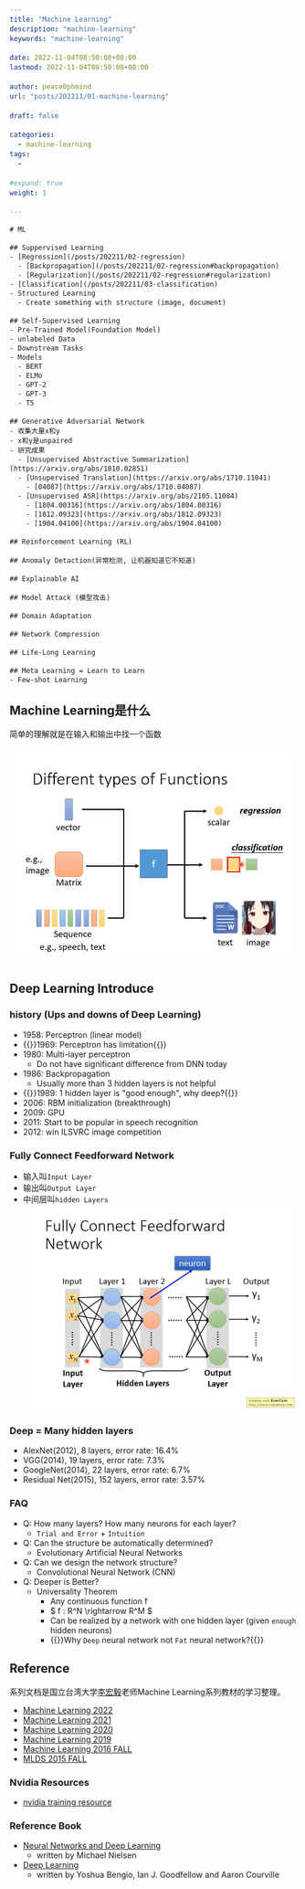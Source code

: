 ```yaml
---
title: "Machine Learning"
description: "machine-learning"
keywords: "machine-learning"

date: 2022-11-04T08:50:08+08:00
lastmod: 2022-11-04T08:50:08+08:00

author: peace0phmind
url: "posts/202211/01-machine-learning"

draft: false

categories:
  - machine-learning
tags:
  - 

#expand: true
weight: 1

---
```


```markmap
# ML

## Suppervised Learning
- [Regression](/posts/202211/02-regression)
  - [Backpropagation](/posts/202211/02-regression#backpropagation)
  - [Regularization](/posts/202211/02-regression#regularization)
- [Classification](/posts/202211/03-classification)
- Structured Learning
  - Create something with structure (image, document)

## Self-Supervised Learning
- Pre-Trained Model(Foundation Model)
- unlabeled Data
- Downstream Tasks
- Models
  - BERT
  - ELMo
  - GPT-2
  - GPT-3
  - T5

## Generative Adversarial Network
- 收集大量x和y
- x和y是unpaired
- 研究成果
  - [Unsupervised Abstractive Summarization](https://arxiv.org/abs/1810.02851)
  - [Unsupervised Translation](https://arxiv.org/abs/1710.11041)
    - [04087](https://arxiv.org/abs/1710.04087)
  - [Unsupervised ASR](https://arxiv.org/abs/2105.11084)
    - [1804.00316](https://arxiv.org/abs/1804.00316)
    - [1812.09323](https://arxiv.org/abs/1812.09323)
    - [1904.04100](https://arxiv.org/abs/1904.04100)

## Reinforcement Learning (RL)

## Anomaly Detaction(异常检测, 让机器知道它不知道)

## Explainable AI

## Model Attack (模型攻击)

## Domain Adaptation

## Network Compression

## Life-Long Learning

## Meta Learning = Learn to Learn
- Few-shot Learning

```

## Machine Learning是什么

简单的理解就是在输入和输出中找一个函数

![Different types of Functions](/images/202211/01-machine-learning/01.0001.jpg "Different types of Functions")

## Deep Learning Introduce

### history (Ups and downs of Deep Learning)
- 1958: Perceptron (linear model)
- {{<color>}}1969: Perceptron has limitation{{</color>}}
- 1980: Multi-layer perceptron
  - Do not have significant difference from DNN today
- 1986: Backpropagation
  - Usually more than 3 hidden layers is not helpful
- {{<color>}}1989: 1 hidden layer is "good enough", why deep?{{</color>}}
- 2006: RBM initialization (breakthrough)
- 2009: GPU
- 2011: Start to be popular in speech recognition
- 2012: win ILSVRC image competition

### Fully Connect Feedforward Network
- 输入叫`Input Layer`
- 输出叫`Output Layer`
- 中间层叫`hidden Layers`
![Fully Connect Feedforward Network](/images/202211/01-machine-learning/6.0002.jpg "Fully Connect Feedforward Network")

### Deep = Many hidden layers
- AlexNet(2012), 8 layers, error rate: 16.4%
- VGG(2014), 19 layers, error rate: 7.3%
- GoogleNet(2014), 22 layers, error rate: 6.7%
- Residual Net(2015), 152 layers, error rate: 3.57%

### FAQ
- Q: How many layers? How many neurons for each layer?
  - `Trial and Error` + `Intuition`
- Q: Can the structure be automatically determined?
  - Evolutionary Artificial Neural Networks
- Q: Can we design the network structure?
  - Convolutional Neural Network (CNN)
- Q: Deeper is Better?
  - Universality Theorem
    - Any continuous function f
    - $ f : R^N \rightarrow R^M $
    - Can be realized by a network with one hidden layer (given `enough` hidden neurons)
    - {{<color>}}Why `Deep` neural network not `Fat` neural network?{{</color>}}


## Reference
系列文档是国立台湾大学[李宏毅](https://speech.ee.ntu.edu.tw/~hylee/index.php)老师Machine Learning系列教材的学习整理。

- [Machine Learning 2022](https://speech.ee.ntu.edu.tw/~hylee/ml/2022-spring.php)
- [Machine Learning 2021](https://speech.ee.ntu.edu.tw/~hylee/ml/2021-spring.php)
- [Machine Learning 2020](https://speech.ee.ntu.edu.tw/~hylee/ml/2020-spring.php)
- [Machine Learning 2019](https://speech.ee.ntu.edu.tw/~hylee/ml/2019-spring.php)
- [Machine Learning 2016 FALL](https://speech.ee.ntu.edu.tw/~hylee/ml/2016-fall.php)
- [MLDS 2015 FALL](https://speech.ee.ntu.edu.tw/~hylee/mlds/2015-fall.php)

### Nvidia Resources
- [nvidia training resource](https://www.nvidia.com/en-us/training/resources/)


### Reference Book
- [Neural Networks and Deep Learning](http://neuralnetworksanddeeplearning.com/)
  - written by Michael Nielsen
- [Deep Learning](https://www.deeplearningbook.org/)
  - written by Yoshua Bengio, Ian J. Goodfellow and Aaron Courville
